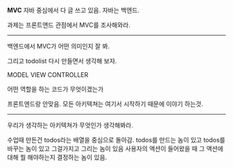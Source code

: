 **MVC**
자바 중심에서 다 글 쓰고 있음. 자바는 백엔드.

과제는 프론트앤드 관점에서 MVC를 조사해와라.

---

백엔드에서 MVC가 어떤 의미인지 잘 봐.

그리고 todolist 다시 만들면서 생각해 보자.

MODEL
VIEW
CONTROLLER

어떤 역할을 하는 코드가 무엇이겠는가

프론트엔드랑 안맞음.
모든 아키텍쳐는 여기서 시작하기 때문에 이야기 하는것.

---

우리가 생각하는 아키텍쳐가 무엇인가 생각해봐라.

수업때 만든건 todos라는 배열을 중심으로 돌아감.
todos를 만드는 놈이 있고
todos를 바꾸는 놈이 있고
그걸가지고 그리는 놈이 있음
사용자의 액션이 들어왔을 때 그 액션에 대해 뭘 해야하는지 결정하는 놈이 있음.
